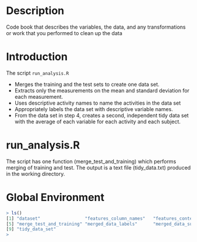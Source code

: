 # Description
Code book that describes the variables, the data, and any transformations or work that you performed to clean up the data

# Introduction

The script `run_analysis.R`
- Merges the training and the test sets to create one data set.
- Extracts only the measurements on the mean and standard deviation for each measurement. 
- Uses descriptive activity names to name the activities in the data set
- Appropriately labels the data set with descriptive variable names. 
- From the data set in step 4, creates a second, independent tidy data set with the average of each variable for each activity and each subject.

# run_analysis.R
The script has one function (merge_test_and_training) which performs merging of training and test. The output is a text file (tidy_data.txt) produced in the working directory.

# Global Environment
```R
> ls()
[1] "dataset"                 "features_column_names"   "features_contents"       "labels_for_activity"    
[5] "merge_test_and_training" "merged_data_labels"      "merged_data_subjects"    "set_working_dir"        
[9] "tidy_data_set"          
> 
```



